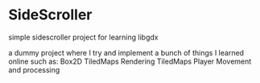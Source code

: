 # SideScroller
simple sidescroller project for learning libgdx

a dummy project where I try and implement a bunch of things I learned online such as:
Box2D
TiledMaps
Rendering TiledMaps
Player Movement and processing
